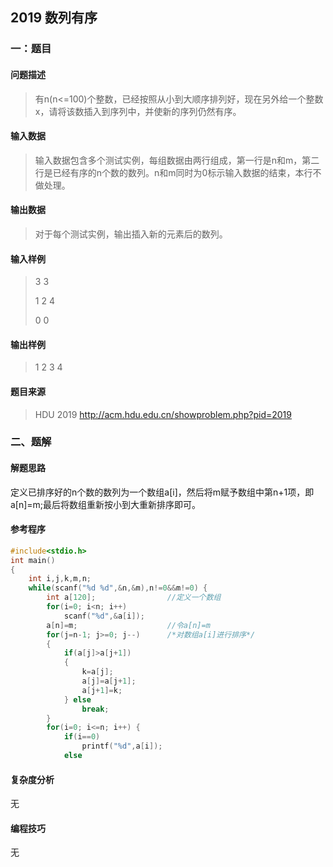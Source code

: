 ## 2019 数列有序

### 一：题目 

#### 问题描述

> 有n(n<=100)个整数，已经按照从小到大顺序排列好，现在另外给一个整数x，请将该数插入到序列中，并使新的序列仍然有序。

#### 输入数据

> 输入数据包含多个测试实例，每组数据由两行组成，第一行是n和m，第二行是已经有序的n个数的数列。n和m同时为0标示输入数据的结束，本行不做处理。

#### 输出数据

> 对于每个测试实例，输出插入新的元素后的数列。

#### 输入样例

> 3 3
>
> 1 2 4
>
> 0 0

#### 输出样例

> 1 2 3 4

#### 题目来源

> HDU 2019 http://acm.hdu.edu.cn/showproblem.php?pid=2019

### 二、题解

#### 解题思路

定义已排序好的n个数的数列为一个数组a[i]，然后将m赋予数组中第n+1项，即a[n]=m;最后将数组重新按小到大重新排序即可。

#### 参考程序

```c++
#include<stdio.h>
int main() 
{
    int i,j,k,m,n;
    while(scanf("%d %d",&n,&m),n!=0&&m!=0) {
        int a[120];                //定义一个数组
        for(i=0; i<n; i++)
            scanf("%d",&a[i]);
        a[n]=m;                    //令a[n]=m
        for(j=n-1; j>=0; j--)      /*对数组a[i]进行排序*/
        {
            if(a[j]>a[j+1]) 
            {
                k=a[j];
                a[j]=a[j+1];            
                a[j+1]=k;
            } else
                break;
        }
        for(i=0; i<=n; i++) {
            if(i==0)
                printf("%d",a[i]);
            else
```

#### 复杂度分析

无

#### 编程技巧

无